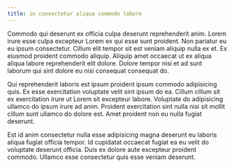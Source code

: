 ```yaml
---
title: in consectetur aliqua commodo labore
---
```


Commodo qui deserunt ex officia culpa deserunt reprehenderit anim. Lorem irure esse culpa excepteur Lorem ex qui esse sunt proident. Non pariatur eu eu ipsum consectetur. Cillum elit tempor sit est veniam aliquip nulla ex et. Ex eiusmod proident commodo aliquip. Aliquip amet occaecat ut ex aliqua aliqua labore reprehenderit elit dolore. Dolore tempor nisi et ad sunt laborum qui sint dolore eu nisi consequat consequat do.

Qui reprehenderit laboris est ipsum proident ipsum commodo adipisicing quis. Ex esse exercitation voluptate velit sint ipsum do ea. Cillum cillum sit ex exercitation irure ut Lorem sit excepteur labore. Voluptate do adipisicing ullamco do ipsum irure ad anim. Proident exercitation sint nulla nisi sit mollit cillum sunt ullamco do dolore est. Amet proident non eu nulla fugiat deserunt.

Est id anim consectetur nulla esse adipisicing magna deserunt eu laboris aliqua fugiat officia tempor. Id cupidatat occaecat fugiat ea eu velit do voluptate deserunt officia. Duis ex dolore aute excepteur proident commodo. Ullamco esse consectetur quis esse veniam deserunt.